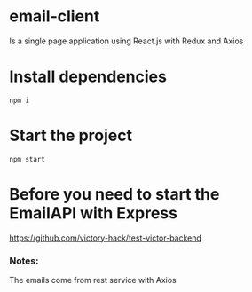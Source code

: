 # email-client
Is a single page application using React.js with Redux and Axios

# Install dependencies

`npm i`

# Start the project

`npm start`

# Before you need to start the EmailAPI with Express

https://github.com/victory-hack/test-victor-backend

### Notes:

The emails come from rest service with Axios
